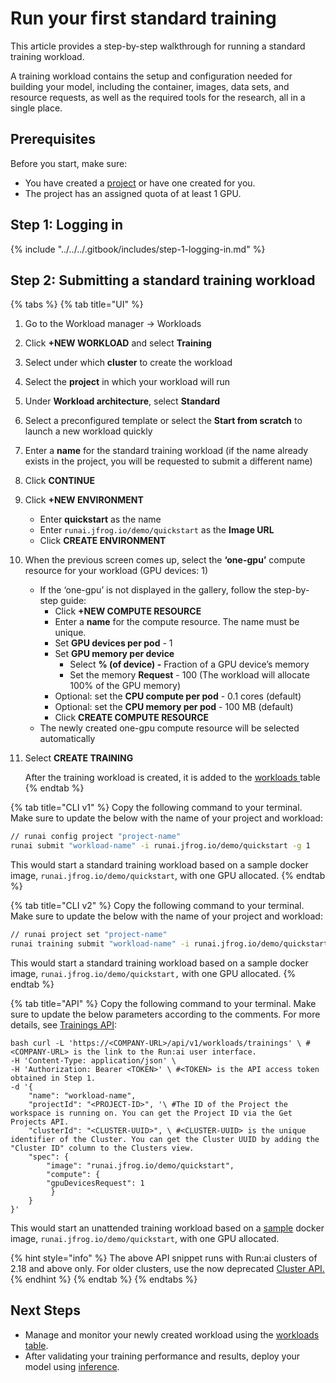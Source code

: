 # Run your first standard training

This article provides a step-by-step walkthrough for running a standard training workload.

A training workload contains the setup and configuration needed for building your model, including the container, images, data sets, and resource requests, as well as the required tools for the research, all in a single place.

## Prerequisites

Before you start, make sure:

* You have created a [project](https://github.com/run-ai/docs/blob/New_TOC/saas/train-models-using-training/manage-ai-initiatives/managing-your-organization/projects.md) or have one created for you.
* The project has an assigned quota of at least 1 GPU.

## Step 1: Logging in

{% include "../../../.gitbook/includes/step-1-logging-in.md" %}

## Step 2: Submitting a standard training workload

{% tabs %}
{% tab title="UI" %}
1. Go to the Workload manager → Workloads
2. Click **+NEW WORKLOAD** and select **Training**
3. Select under which **cluster** to create the workload
4. Select the **project** in which your workload will run
5. Under **Workload architecture**, select **Standard**
6. Select a preconfigured template or select the **Start from scratch** to launch a new workload quickly
7. Enter a **name** for the standard training workload (if the name already exists in the project, you will be requested to submit a different name)
8. Click **CONTINUE**
9. Click **+NEW ENVIRONMENT**
   * Enter **quickstart** as the name
   * Enter `runai.jfrog.io/demo/quickstart` as the **Image URL**
   * Click **CREATE ENVIRONMENT**
10. When the previous screen comes up, select the **‘one-gpu’** compute resource for your workload (GPU devices: 1)
    * If the ‘one-gpu’ is not displayed in the gallery, follow the step-by-step guide:
      * Click **+NEW COMPUTE RESOURCE**
      * Enter a **name** for the compute resource. The name must be unique.
      * Set **GPU devices per pod** - 1
      * Set **GPU memory per device**
        * Select **% (of device) -** Fraction of a GPU device’s memory
        * Set the memory **Request** - 100 (The workload will allocate 100% of the GPU memory)
      * Optional: set the **CPU compute per pod** - 0.1 cores (default)
      * Optional: set the **CPU memory per pod** - 100 MB (default)
      * Click **CREATE COMPUTE RESOURCE**
    * The newly created one-gpu compute resource will be selected automatically
11. Select **CREATE TRAINING**

    After the training workload is created, it is added to the [workloads ](../../../workloads-in-runai/workloads.md)table
{% endtab %}

{% tab title="CLI v1" %}
Copy the following command to your terminal. Make sure to update the below with the name of your project and workload:

```sh
// runai config project "project-name"  
runai submit "workload-name" -i runai.jfrog.io/demo/quickstart -g 1
```

This would start a standard training workload based on a sample docker image, `runai.jfrog.io/demo/quickstart`, with one GPU allocated.
{% endtab %}

{% tab title="CLI v2" %}
Copy the following command to your terminal. Make sure to update the below with the name of your project and workload:

```sh
// runai project set "project-name"
runai training submit "workload-name" -i runai.jfrog.io/demo/quickstart -g 1
```

This would start a standard training workload based on a sample docker image, `runai.jfrog.io/demo/quickstart,` with one GPU allocated.
{% endtab %}

{% tab title="API" %}
Copy the following command to your terminal. Make sure to update the below parameters according to the comments. For more details, see [Trainings API](https://api-docs.run.ai/latest/tag/Trainings):

```shell
bash curl -L 'https://<COMPANY-URL>/api/v1/workloads/trainings' \ #<COMPANY-URL> is the link to the Run:ai user interface. 
-H 'Content-Type: application/json' \ 
-H 'Authorization: Bearer <TOKEN>' \ #<TOKEN> is the API access token obtained in Step 1.  
-d '{  
    "name": "workload-name",  
    "projectId": "<PROJECT-ID>", '\ #The ID of the Project the workspace is running on. You can get the Project ID via the Get Projects API.  
    "clusterId": "<CLUSTER-UUID>", \ #<CLUSTER-UUID> is the unique identifier of the Cluster. You can get the Cluster UUID by adding the "Cluster ID" column to the Clusters view.  
    "spec": { 
        "image": "runai.jfrog.io/demo/quickstart", 
        "compute": { 
        "gpuDevicesRequest": 1
         } 
    } 
}'
```

This would start an unattended training workload based on a [sample](https://github.com/run-ai/docs/tree/master/quickstart/main) docker image, `runai.jfrog.io/demo/quickstart`, with one GPU allocated.

{% hint style="info" %}
The above API snippet runs with Run:ai clusters of 2.18 and above only. For older clusters, use the now deprecated [Cluster API.](https://docs.run.ai/v2.20/developer/cluster-api/workload-overview-dev/)
{% endhint %}
{% endtab %}
{% endtabs %}

## Next Steps

* Manage and monitor your newly created workload using the [workloads table](https://github.com/run-ai/docs/blob/New_TOC/saas/train-models-using-training/workloads-in-runai/workloads.md).
* After validating your training performance and results, deploy your model using [inference](https://github.com/run-ai/docs/blob/New_TOC/saas/train-models-using-training/inference/custom-inference.md).
